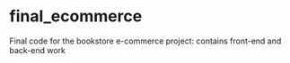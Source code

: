 # final_ecommerce
Final code for the bookstore e-commerce project: contains front-end and back-end work
